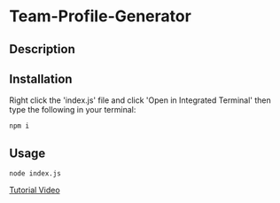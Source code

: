 # Team-Profile-Generator

## Description


## Installation
  
Right click the 'index.js' file and click 'Open in Integrated Terminal' then type the following in your terminal:
```
npm i
```

## Usage

```
node index.js
```
[Tutorial Video]()
